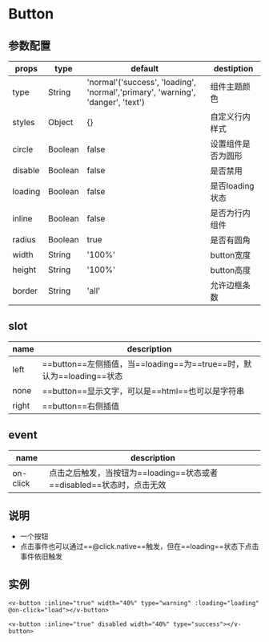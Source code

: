 # Button

## 参数配置


props|type|default|destiption
---|---| ---|---
type|String|'normal'('success', 'loading', 'normal','primary', 'warning', 'danger', 'text')|组件主题颜色
styles|Object|{}|自定义行内样式
circle|Boolean|false|设置组件是否为圆形
disable|Boolean|false|是否禁用
loading|Boolean|false|是否loading状态
inline|Boolean|false|是否为行内组件
radius|Boolean|true|是否有圆角
width|String|'100%'|button宽度
height|String|'100%'|button高度
border|String|'all'|允许边框条数

## slot

name | description
---|---
left | ==button==左侧插值，当==loading==为==true==时，默认为==loading==状态
none | ==button==显示文字，可以是==html==也可以是字符串
right | ==button==右侧插值


## event

name | description
---|---
on-click | 点击之后触发，当按钮为==loading==状态或者==disabled==状态时，点击无效



## 说明

- 一个按钮
- 点击事件也可以通过==@click.native==触发，但在==loading==状态下点击事件依旧触发







## 实例
```
<v-button :inline="true" width="40%" type="warning" :loading="loading" @on-click="load"></v-button>

<v-button :inline="true" disabled width="40%" type="success"></v-button>
```
